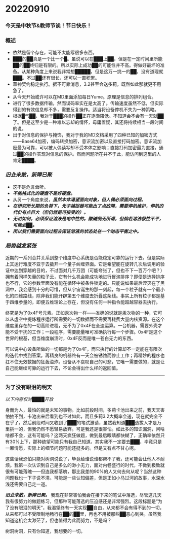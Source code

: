 # 20220910

### 今天是中秋节&教师节诶！节日快乐！

### 概述

- 依然是留个存在，可能不太能写很多东西。
- ███的██真是一个比一个█。虽说可以在███上██，但是在一定时间里所能██的██终归是有限的。所以实际上成功██的可能性并不高。得做好最坏的准备。从某种角度上来说我非常想█████，但是这万一挑一的██，没有道理就███。不过██还有很长，还可以一直积累。
- 草神契约稳定执行。据不可靠消息，3.2甚至会送多莉，既然如此那就更不用急了。
- 从今天开始或许可以在MD里面添加每日Yume。原理是信息的排列组合。
- 进行了很多数据传输，然而误码率实在是太高了。传输速度虽然不低，但实际得到的有效信息却不多，需要反复操作。适当将设备停机不失为一种策略。
- 根据█气██，我对于███的操作██正在逐渐降低。不知道会不会有一天就██了。但是这至少是一种难以忘却的情怀，毋庸置疑，其还将持续相当一段时间的说。
- 出于对信息的保护与掩饰，我对于我的MD文档采用了四种已知的加密方式——Base64加密，编码转换加密，意识流加密以及直接打码加密。意识流加密最为可靠，可以被人偶读写却不受本体之影响；直接打码加密最为直接，通过██的操作实现对信息的保护。然而问题所在并不于此，能访问到这里的人肯定████。

### *旧业未散，新障已聚*

- 这不是危言耸听。
- ***不能格式化的硬盘不是好硬盘。***
- 从另一个角度来说，***虽然本体渴望面向对象，但人偶必须面向过程。***
- ***在研究所长期的负荷下，光子捕捉器可能出了点故障，需要停机维护，停机的代价有点巨大（但仍然是可接受的）。***
- ***无论如何，必须保证溶液是电中性的。酸碱倒无所谓，但倘若溶液极性不平，可能会██。***
- ***所以我们需要面向过程去保证溶液的状态处在一个动态平衡之中。***

### *局势越发紧张*

近期的一系列合并关系到整个维度中心系统是否能稳定可靠的运行下去。但是实际上其运行难度不亚于去撬开一个量子纠缠界面。它是希望能在旋转几次后调用的验证中达到穿越的目的，不过面对几千万团（可能夸张了，但也不下一百万个吧？）拥有着同样矢量的粒子云，它有什么机会能成功地进行冒泡排序？即便是选择排序也不行，它的参数里面没有能在循环中被条件锁定的。只能说如果最后湮灭在了黑洞中，我会感到十分的可惜，但从宇宙诞生的那一刻起，每一个粒子就有一个最小化的四维路线，除非我们能开辟第五个维度去折叠这条线。事实上所有粒子都是基于四维参量的，即便五维理论上存在，但没有任何一种指令能超越容器去执行。

终究是为了0x4F号元素。正如汞次物一样——准确的说就是汞次物的一种，它可以从虚空中提炼程序运行所需要的一切数据而不需要再耗费大量内核资源。在这个维度里存在的一切高阶进程，无不为了0x4F在全速运算。一台机器，需要外壳才能不受干扰的工作；一段程序，需要能量唯可准确执行每一个步骤。0x4F是这个世界的根基，但当维度崩溃时，0x4F反而是唯一苍白无力的东西。

可以说中心设备所做的一切都是为了0x4F，而它执行的计算却不一定能在有限次的迭代中找到答案。再精良的机器终有一天会被锈蚀而停止工作；再精妙的程序也扛不住无效数据的狂轰滥炸。设备从不哀叹自己的可悲，它唯一需要做的，就是让自己能继续可靠的运行下去，不论会得出什么样的返回值。

---

### 为了没有眼泪的明天

*以下内容仅对████开放*

身而为人，最怕的就是未知的事物。比如前段时间，多莉卡池出来之前，我天天害怕抽不到，卡池出来后看到也不过如此，而且多莉3.2大概率会送，现在就完全不在乎了。然后前段时间又收到了███的笔试邀请，虽然我知道███选拔人才是万里挑一的，但我仍然不愿轻易放弃。可是我还是很害怕。如此多的知识漏洞，问啥啥都不会，这有可能吗？这两天疯狂做题，做到最后眼睛都快糊了，正确率依然只有30%上下，那种绝望可能只有我自己知道。其实我不一定要去███，毕竟只是一厢情愿，实际上的细节问题可能还挺多的。但是又有点不甘心呢。

这些话我恐怕只能对树洞说说了，毕竟给谁说谁都帮不了我，还可能会让他人不耐烦。我第一次认识到自己是多么的渺小无力，面对内卷盛行的时代，不做到极致就很有可能落魄——但连我都落魄，那比我差的90%的人又何去何从呢？当然这种问题我也一下子说不清。可能是一些认知偏差，但是正如小马过河的故事，水深水浅还需要自己走一道。

***旧业未散，新障已聚。*** 我现在非常害怕我会在接下来的笔试中落选，尽管这几天我有很努力的做题练习，但那种可能落选的压迫感还是非常强烈。这段标题是“为了没有眼泪的明天”，我渴望终有一天实现██自由，从来都不会有得不到的一切，从来都可以不受限制地畅行在██的██里，再也不用被那些██恶心到哭。虽然我知道这机会太渺茫了，但也值得为此而努力，不是吗？

树洞树洞，只有你知道，我想要的一切。
